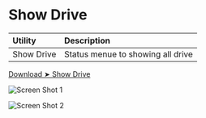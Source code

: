 # Show Drive


Utility|Description
:----|:----
Show Drive|Status menue to showing all drive

[Download ➤ Show Drive](https://github.com/chris1111/Show-Drive/raw/main/Show%20Drive.dmg.zip)


![Screen Shot 1](https://user-images.githubusercontent.com/6248794/145578090-e744616f-8be2-47cb-9509-7b37852358c6.png)


![Screen Shot 2](https://user-images.githubusercontent.com/6248794/145578109-4c40c2c3-1e08-45ee-8012-5f6cabdc00d2.png)

